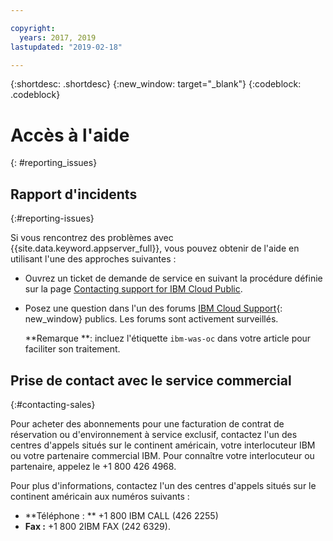 ```yaml
---

copyright:
  years: 2017, 2019
lastupdated: "2019-02-18"

---
```


{:shortdesc: .shortdesc}
{:new_window: target="_blank"}
{:codeblock: .codeblock}

# Accès à l'aide
{: #reporting_issues}


## Rapport d'incidents
{:#reporting-issues}

Si vous rencontrez des problèmes avec {{site.data.keyword.appserver_full}}, vous pouvez obtenir de l'aide en utilisant l'une des approches suivantes :

* Ouvrez un ticket de demande de service en suivant la procédure définie sur la page [Contacting support for IBM Cloud Public](/docs/get-support?topic=get-support-getting-customer-support#getting-customer-support).
* Posez une question dans l'un des forums [IBM Cloud Support](https://developer.ibm.com/answers/topics/ibm-cloud/){: new_window} publics. Les forums sont activement surveillés.

  **Remarque **: incluez l'étiquette `ibm-was-oc` dans votre article  pour faciliter son traitement.

## Prise de contact avec le service commercial
{:#contacting-sales}

Pour acheter des abonnements pour une facturation de contrat de réservation ou d'environnement à service exclusif, contactez l'un des centres d'appels situés sur le continent américain, votre interlocuteur IBM ou votre partenaire commercial IBM. Pour connaître votre interlocuteur ou partenaire, appelez le +1 800 426 4968.

Pour plus d'informations, contactez l'un des centres d'appels situés sur le continent américain aux numéros suivants :
* **Téléphone : ** +1 800 IBM CALL (426 2255)
* **Fax :** +1 800 2IBM FAX (242 6329).
